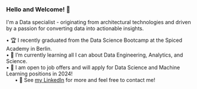 ### Hello and Welcome! 👋

I'm a Data specialist - originating from architectural technologies and driven by a passion for converting data into actionable insights.
  
  • 🏆 I recently graduated from the Data Science Bootcamp at the Spiced Academy in Berlin.\
  • 🌱 I’m currently learning all I can about Data Engineering, Analytics, and Science.\
  • 🔭 I am open to job offers and will apply for Data Science and Machine Learning positions in 2024!\
  &nbsp;&nbsp;&nbsp;&nbsp;&nbsp; • 💬 See [my LinkedIn](https://www.linkedin.com/in/lukas-kaufmann-0053a5197/) for more and feel free to contact me!

